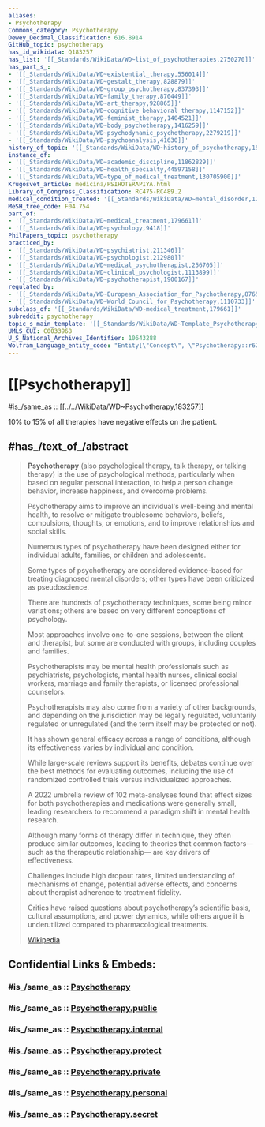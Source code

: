 ```yaml
---
aliases:
- Psychotherapy
Commons_category: Psychotherapy
Dewey_Decimal_Classification: 616.8914
GitHub_topic: psychotherapy
has_id_wikidata: Q183257
has_list: '[[_Standards/WikiData/WD~list_of_psychotherapies,2750270]]'
has_part_s_:
- '[[_Standards/WikiData/WD~existential_therapy,556014]]'
- '[[_Standards/WikiData/WD~gestalt_therapy,828879]]'
- '[[_Standards/WikiData/WD~group_psychotherapy,837393]]'
- '[[_Standards/WikiData/WD~family_therapy,870449]]'
- '[[_Standards/WikiData/WD~art_therapy,928865]]'
- '[[_Standards/WikiData/WD~cognitive_behavioral_therapy,1147152]]'
- '[[_Standards/WikiData/WD~feminist_therapy,1404521]]'
- '[[_Standards/WikiData/WD~body_psychotherapy,1416259]]'
- '[[_Standards/WikiData/WD~psychodynamic_psychotherapy,2279219]]'
- '[[_Standards/WikiData/WD~psychoanalysis,41630]]'
history_of_topic: '[[_Standards/WikiData/WD~history_of_psychotherapy,1516933]]'
instance_of:
- '[[_Standards/WikiData/WD~academic_discipline,11862829]]'
- '[[_Standards/WikiData/WD~health_specialty,44597158]]'
- '[[_Standards/WikiData/WD~type_of_medical_treatment,130705900]]'
Krugosvet_article: medicina/PSIHOTERAPIYA.html
Library_of_Congress_Classification: RC475-RC489.2
medical_condition_treated: '[[_Standards/WikiData/WD~mental_disorder,12135]]'
MeSH_tree_code: F04.754
part_of:
- '[[_Standards/WikiData/WD~medical_treatment,179661]]'
- '[[_Standards/WikiData/WD~psychology,9418]]'
PhilPapers_topic: psychotherapy
practiced_by:
- '[[_Standards/WikiData/WD~psychiatrist,211346]]'
- '[[_Standards/WikiData/WD~psychologist,212980]]'
- '[[_Standards/WikiData/WD~medical_psychotherapist,256705]]'
- '[[_Standards/WikiData/WD~clinical_psychologist,1113899]]'
- '[[_Standards/WikiData/WD~psychotherapist,1900167]]'
regulated_by:
- '[[_Standards/WikiData/WD~European_Association_for_Psychotherapy,876554]]'
- '[[_Standards/WikiData/WD~World_Council_for_Psychotherapy,1110733]]'
subclass_of: '[[_Standards/WikiData/WD~medical_treatment,179661]]'
subreddit: psychotherapy
topic_s_main_template: '[[_Standards/WikiData/WD~Template_Psychotherapy,14884790]]'
UMLS_CUI: C0033968
U_S_National_Archives_Identifier: 10643288
Wolfram_Language_entity_code: "Entity[\"Concept\", \"Psychotherapy::r62n5\"]"
---
```


# [[Psychotherapy]] 

#is_/same_as :: [[../../WikiData/WD~Psychotherapy,183257]] 

10% to 15% of all therapies have negative effects on the patient. 

## #has_/text_of_/abstract 

> **Psychotherapy** (also psychological therapy, talk therapy, or talking therapy) 
> is the use of psychological methods, particularly when based on regular personal interaction, 
> to help a person change behavior, increase happiness, and overcome problems. 
> 
> Psychotherapy aims to improve an individual's well-being and mental health, 
> to resolve or mitigate troublesome behaviors, beliefs, compulsions, thoughts, or emotions, 
> and to improve relationships and social skills. 
> 
> Numerous types of psychotherapy have been designed either for individual adults, families, 
> or children and adolescents. 
> 
> Some types of psychotherapy are considered evidence-based for treating diagnosed mental disorders; 
> other types have been criticized as pseudoscience.
>
> There are hundreds of psychotherapy techniques, some being minor variations; others are based on very different conceptions of psychology. 
> 
> Most approaches involve one-to-one sessions, between the client and therapist, 
> but some are conducted with groups, including couples and families.
>
> Psychotherapists may be mental health professionals such as psychiatrists, psychologists, 
> mental health nurses, clinical social workers, marriage and family therapists, 
> or licensed professional counselors. 
> 
> Psychotherapists may also come from a variety of other backgrounds, 
> and depending on the jurisdiction may be legally regulated, voluntarily regulated 
> or unregulated (and the term itself may be protected or not).
>
> It has shown general efficacy across a range of conditions, 
> although its effectiveness varies by individual and condition. 
> 
> While large-scale reviews support its benefits, 
> debates continue over the best methods for evaluating outcomes, 
> including the use of randomized controlled trials versus individualized approaches. 
> 
> A 2022 umbrella review of 102 meta-analyses found 
> that effect sizes for both psychotherapies and medications were generally small, 
> leading researchers to recommend a paradigm shift in mental health research. 
> 
> Although many forms of therapy differ in technique, they often produce similar outcomes, 
> leading to theories that common factors—such as the therapeutic relationship—
> are key drivers of effectiveness. 
> 
> Challenges include high dropout rates, limited understanding of mechanisms of change, 
> potential adverse effects, and concerns about therapist adherence to treatment fidelity. 
> 
> Critics have raised questions about psychotherapy’s scientific basis, cultural assumptions, 
> and power dynamics, while others argue it is underutilized compared to pharmacological treatments.
>
> [Wikipedia](https://en.wikipedia.org/wiki/Psychotherapy) 


## Confidential Links & Embeds: 

### #is_/same_as :: [Psychotherapy](/_Standards/bio/Psychology/Psychotherapy.md) 

### #is_/same_as :: [Psychotherapy.public](/_public/bio/Psychology/Psychotherapy.public.md) 

### #is_/same_as :: [Psychotherapy.internal](/_internal/bio/Psychology/Psychotherapy.internal.md) 

### #is_/same_as :: [Psychotherapy.protect](/_protect/bio/Psychology/Psychotherapy.protect.md) 

### #is_/same_as :: [Psychotherapy.private](/_private/bio/Psychology/Psychotherapy.private.md) 

### #is_/same_as :: [Psychotherapy.personal](/_personal/bio/Psychology/Psychotherapy.personal.md) 

### #is_/same_as :: [Psychotherapy.secret](/_secret/bio/Psychology/Psychotherapy.secret.md)

